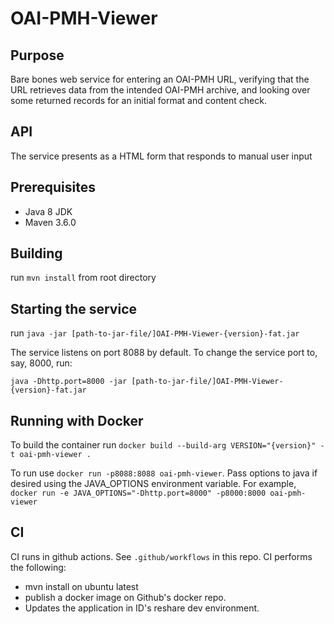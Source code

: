 # OAI-PMH-Viewer

## Purpose
Bare bones web service for entering an OAI-PMH URL, verifying that the URL retrieves data from the intended OAI-PMH archive, and looking over some returned records for an initial format and content check.

## API
The service presents as a HTML form that responds to manual user input

## Prerequisites
- Java 8 JDK
- Maven 3.6.0

## Building
run `mvn install` from root directory

## Starting the service
run `java -jar [path-to-jar-file/]OAI-PMH-Viewer-{version}-fat.jar`

The service listens on port 8088 by default. To change the service port to, say, 8000, run:

`java -Dhttp.port=8000 -jar [path-to-jar-file/]OAI-PMH-Viewer-{version}-fat.jar`

## Running with Docker
To build the container run `docker build --build-arg VERSION="{version}" -t oai-pmh-viewer .`

To run use `docker run -p8088:8088 oai-pmh-viewer`. Pass options to java if desired using the JAVA_OPTIONS environment variable. For example, `docker run -e JAVA_OPTIONS="-Dhttp.port=8000" -p8000:8000 oai-pmh-viewer`

## CI
CI runs in github actions. See `.github/workflows` in this repo. CI performs the following:
 * mvn install on ubuntu latest
 * publish a docker image on Github's docker repo.
 * Updates the application in ID's reshare dev environment.
